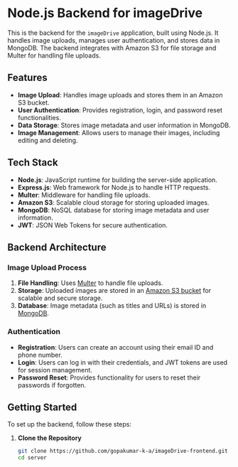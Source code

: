 # Node.js Backend for imageDrive

This is the backend for the `imageDrive` application, built using Node.js. It handles image uploads, manages user authentication, and stores data in MongoDB. The backend integrates with Amazon S3 for file storage and Multer for handling file uploads.

## Features

- **Image Upload**: Handles image uploads and stores them in an Amazon S3 bucket.
- **User Authentication**: Provides registration, login, and password reset functionalities.
- **Data Storage**: Stores image metadata and user information in MongoDB.
- **Image Management**: Allows users to manage their images, including editing and deleting.

## Tech Stack

- **Node.js**: JavaScript runtime for building the server-side application.
- **Express.js**: Web framework for Node.js to handle HTTP requests.
- **Multer**: Middleware for handling file uploads.
- **Amazon S3**: Scalable cloud storage for storing uploaded images.
- **MongoDB**: NoSQL database for storing image metadata and user information.
- **JWT**: JSON Web Tokens for secure authentication.

## Backend Architecture

### Image Upload Process

1. **File Handling**: Uses [Multer](https://www.npmjs.com/package/multer) to handle file uploads.
2. **Storage**: Uploaded images are stored in an [Amazon S3 bucket](https://aws.amazon.com/s3/) for scalable and secure storage.
3. **Database**: Image metadata (such as titles and URLs) is stored in [MongoDB](https://www.mongodb.com/).

### Authentication

- **Registration**: Users can create an account using their email ID and phone number.
- **Login**: Users can log in with their credentials, and JWT tokens are used for session management.
- **Password Reset**: Provides functionality for users to reset their passwords if forgotten.

## Getting Started

To set up the backend, follow these steps:

1. **Clone the Repository**
   ```bash
   git clone https://github.com/gopakumar-k-a/imageDrive-frontend.git
   cd server
